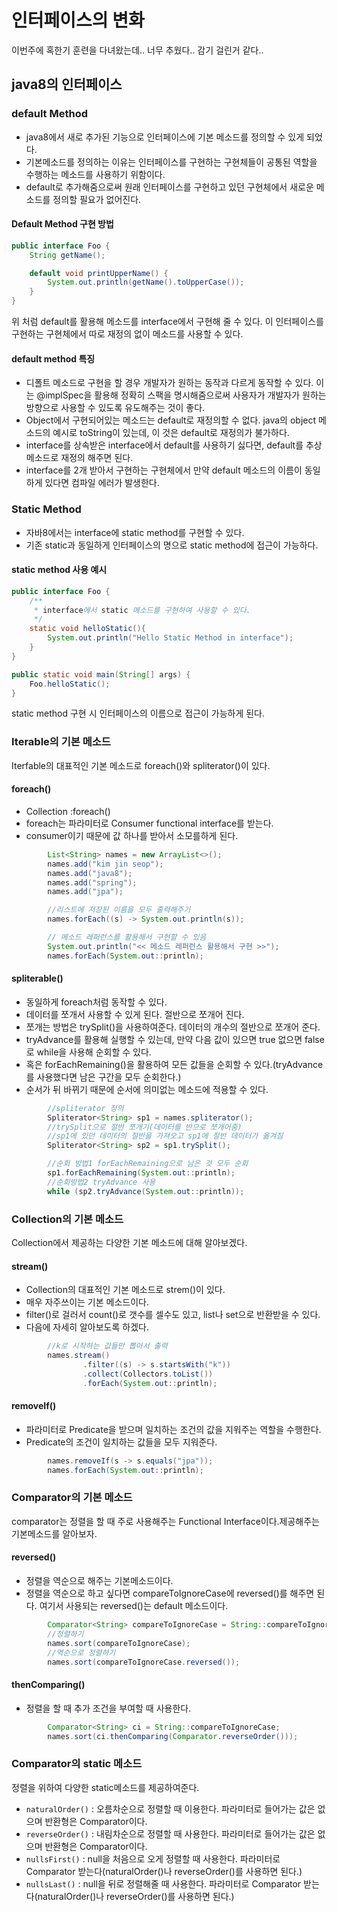 # 인터페이스의 변화
이번주에 혹한기 훈련을 다녀왔는데.. 너무 추웠다.. 감기 걸린거 같다..  

## java8의 인터페이스

### default Method
- java8에서 새로 추가된 기능으로 인터페이스에 기본 메소드를 정의할 수 있게 되었다.
- 기본메소드를 정의하는 이유는 인터페이스를 구현하는 구현체들이 공통된 역할을 수행하는 메소드를 사용하기 위함이다.
- default로 추가해줌으로써 원래 인터페이스를 구현하고 있던 구현체에서 새로운 메소드를 정의할 필요가 없어진다.

#### Default Method 구현 방법
```java
public interface Foo {
    String getName();

    default void printUpperName() {
        System.out.println(getName().toUpperCase());
    }
}


```
위 처럼 default를 활용해 메소드를 interface에서 구현해 줄 수 있다. 이 인터페이스를 구현하는 구현체에서 따로 재정의 없이 메소드를 사용할 수 있다.

#### default method 특징
- 디폴트 메소드로 구현을 할 경우 개발자가 원하는 동작과 다르게 동작할 수 있다. 이는 @implSpec을 활용해 정확히 스팩을 명시해줌으로써 사용자가 개발자가 원하는 방향으로 사용할 수 있도록 유도해주는 것이 좋다.
- Object에서 구현되어있는 메소드는 default로 재정의할 수 없다. java의 object 메소드의 예시로 toString이 있는데, 이 것은 default로 재정의가 불가하다.
- interface를 상속받은 interface에서 default를 사용하기 싫다면, default를 추상메소드로 재정의 해주면 된다.
- interface를 2개 받아서 구현하는 구현체에서 만약 default 메소드의 이름이 동일하게 있다면 컴파일 에러가 발생한다.

### Static Method
- 자바8에서는 interface에 static method를 구현할 수 있다.
- 기존 static과 동일하게 인터페이스의 명으로 static method에 접근이 가능하다.

#### static method 사용 예시
```java
public interface Foo {
    /**
     * interface에서 static 메소드를 구현하여 사용할 수 있다.
     */
    static void helloStatic(){
        System.out.println("Hello Static Method in interface");
    }
}

public static void main(String[] args) {
    Foo.helloStatic();
}
```
static method 구현 시 인터페이스의 이름으로 접근이 가능하게 된다.

### Iterable의 기본 메소드
Iterfable의 대표적인 기본 메소드로 foreach()와 spliterator()이 있다.

#### foreach()
- Collection :foreach()  
- foreach는 파라미터로 Consumer functional interface를 받는다.  
- consumer이기 때문에 값 하나를 받아서 소모를하게 된다.  

```java
        List<String> names = new ArrayList<>();
        names.add("kim jin seop");
        names.add("java8");
        names.add("spring");
        names.add("jpa");

        //리스트에 저장된 이름을 모두 출력해주기
        names.forEach((s) -> System.out.println(s));

        // 메소드 레퍼런스를 활용해서 구현할 수 있음
        System.out.println("<< 메소드 레퍼런스 활용해서 구현 >>");
        names.forEach(System.out::println);
```

#### spliterable() 
- 동일하게 foreach처럼 동작할 수 있다.  
- 데이터를 쪼개서 사용할 수 있게 된다. 절반으로 쪼개어 진다.  
- 쪼개는 방법은 trySplit()을 사용하여준다. 데이터의 개수의 절반으로 쪼개어 준다.  
- tryAdvance를 활용해 실행할 수 있는데, 만약 다음 값이 있으면 true 없으면 false로 while을 사용해 순회할 수 있다.  
- 혹은 forEachRemaining()을 활용하여 모든 값들을 순회할 수 있다.(tryAdvance를 사용했다면 남은 구간을 모두 순회한다.)  
- 순서가 뒤 바뀌기 때문에 순서에 의미없는 메소드에 적용할 수 있다.

```java
        //spliterator 정의
        Spliterator<String> sp1 = names.spliterator();
        //trySplit으로 절반 쪼개기(데이터를 반으로 쪼개어줌)
        //sp1에 있던 데이터의 절반을 가져오고 sp1에 절반 데이터가 옮겨짐
        Spliterator<String> sp2 = sp1.trySplit();

        //순회 방법1 forEachRemaining으로 남은 것 모두 순회
        sp1.forEachRemaining(System.out::println);
        //순회방법2 tryAdvance 사용
        while (sp2.tryAdvance(System.out::println));
```

### Collection의 기본 메소드
Collection에서 제공하는 다양한 기본 메소드에 대해 알아보겠다.  

#### stream()
- Collection의 대표적인 기본 메소드로 strem()이 있다.
- 매우 자주쓰이는 기본 메소드이다.
- filter()로 걸러서 count()로 갯수를 셀수도 있고, list나 set으로 반환받을 수 있다.
- 다음에 자세히 알아보도록 하겠다.
```java
        //k로 시작하는 값들만 뽑아서 출력
        names.stream()
                .filter((s) -> s.startsWith("k"))
                .collect(Collectors.toList())
                .forEach(System.out::println);
```

#### removeIf()
- 파라미터로 Predicate을 받으며 일치하는 조건의 값을 지워주는 역할을 수행한다.
- Predicate의 조건이 일치하는 값들을 모두 지워준다.
```java
        names.removeIf(s -> s.equals("jpa"));
        names.forEach(System.out::println);
```

### Comparator의 기본 메소드
comparator는 정렬을 할 때 주로 사용해주는 Functional Interface이다.제공해주는 기본메소드를 알아보자.

#### reversed()
- 정렬을 역순으로 해주는 기본메소드이다.
- 정렬을 역순으로 하고 싶다면 compareToIgnoreCase에 reversed()를 해주면 된다. 여기서 사용되는 reversed()는 default 메소드이다.

```java
        Comparator<String> compareToIgnoreCase = String::compareToIgnoreCase;
        //정렬하기
        names.sort(compareToIgnoreCase);
        //역순으로 정렬하기
        names.sort(compareToIgnoreCase.reversed());
```

#### thenComparing()
- 정렬을 할 때 추가 조건을 부여할 때 사용한다.
```java
        Comparator<String> ci = String::compareToIgnoreCase;
        names.sort(ci.thenComparing(Comparator.reverseOrder()));
```

### Comparator의 static 메소드
정렬을 위하여 다양한 static메소드를 제공하여준다.
- `naturalOrder()` : 오름차순으로 정렬할 때 이용한다. 파라미터로 들어가는 값은 없으며 반환형은 Comparator이다.
- `reverseOrder()` : 내림차순으로 정렬할 때 사용한다. 파라미터로 들어가는 값은 없으며 반환형은 Comparator이다.
- `nullsFirst()` : null을 처음으로 오게 정렬할 때 사용한다. 파라미터로 Comparator 받는다(naturalOrder()나 reverseOrder()를 사용하면 된다.)
- `nullsLast()` : null을 뒤로 정렬해줄 때 사용한다. 파라미터로 Comparator 받는다(naturalOrder()나 reverseOrder()를 사용하면 된다.)
